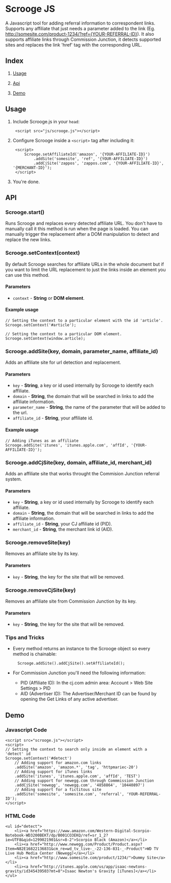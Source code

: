 Scrooge JS
==========

A Javascript tool for adding referral information to correspondent links. Supports any affiliate that just needs a parameter added to the link (Eg. http://somesite.com/product-1234/?ref={YOUR-REFERRAL-ID}). It also supports affiliate links through Commission Junction, it detects supported sites and replaces the link 'href' tag with the corresponding URL.

Index
-----

1. [Usage](#usage)

2. [Api](#api)

3. [Demo](#demo)

<h2 id="usage">Usage</h2>

1. Include Scrooge.js in your `head`:

        <script src="js/scrooge.js"></script>

2. Configure Scrooge inside a `<script>` tag after including it:

        <script>
            Scrooge.setAffiliateId('amazon', '{YOUR-AFFILIATE-ID}')
                .addSite('somesite', 'ref', '{YOUR-AFFILIATE-ID}')
                .addCjSite('zappos', 'zappos.com', '{YOUR-AFFILIATE-ID}', '{MERCHANT-ID}');
        </script>

3. You're done.

<h2 id="api">API</h2>

### Scrooge.start()

Runs Scrooge and replaces every detected affiliate URL. You don't have to manually call it this method is run when the page is loaded. You can manually trigger the replacement after a DOM manipulation to detect and replace the new links.

### Scrooge.setContext(context)

By default Scrooge searches for affiliate URLs in the whole document but if you want to limit the URL replacement to just the links inside an element you can use this method.

#### Parameters

 * `context` - __String__ or __DOM element__.

#### Example usage

    // Setting the context to a particular element with the id 'article'.
    Scrooge.setContext('#article');

    // Setting the context to a particular DOM element.
    Scrooge.setContext(window.article);

### Scrooge.addSite(key, domain, parameter\_name, affiliate\_id)

Adds an affiliate site for url detection and replacement.

#### Parameters

 * `key` - __String__, a key or id used internally by Scrooge to identify each affiliate.
 * `domain` - __String__, the domain that will be searched in links to add the affiliate information.
 * `parameter_name` - __String__, the name of the parameter that will be added to the url.
 * `affiliate_id` - __String__, your affiliate id.

#### Example usage

    // Adding iTunes as an affiliate
    Scrooge.addSite('itunes', 'itunes.apple.com', 'affId', '{YOUR-AFFILIATE-ID}');

### Scrooge.addCjSite(key, domain, affiliate\_id, merchant\_id)

Adds an affiliate site that works throught the Commision Junction referral system.

#### Parameters

 * `key` - __String__, a key or id used internally by Scrooge to identify each affiliate.
 * `domain` - __String__, the domain that will be searched in links to add the affiliate information.
 * `affiliate_id` - __String__, your CJ affiliate id (PID).
 * `merchant_id` - __String__, the merchant link id (AID).

### Scrooge.removeSite(key)

Removes an affiliate site by its key.

#### Parameters

* `key` - __String__, the key for the site that will be removed.

### Scrooge.removeCjSite(key)

Removes an affiliate site from Commission Junction by its key.

#### Parameters

* `key` - __String__, the key for the site that will be removed.

### Tips and Tricks

* Every method returns an instance to the Scrooge object so every method is chainable:

        Scrooge.addSite().addCjSite().setAffiliateId();

* For Commission Junction you'll need the following information:
    * PID (Affiliate ID): In the cj.com admin area: Account > Web Site Settings > PID
    * AID (Advertiser ID): The Advertiser/Merchant ID can be found by opening the Get Links of any active advertiser.

<h2 id="demo">Demo</h2>

### Javascript Code

    <script src="scrooge.js"></script>
    <script>
    // Setting the context to search only inside an element with a 'detect' id
    Scrooge.setContext('#detect')
        // Adding support for amazon.com links
    	.addSite('amazon', 'amazon.*', 'tag', 'httpmariec-20')
    	// Adding support for iTunes links
    	.addSite('itunes', 'itunes.apple.com', 'affId', 'TEST')
    	// Adding support for newegg.com through Commmission Junction
    	.addCjSite('newegg', 'newegg.com', '4858864', '10440897')
    	// Adding support for a fictitous site
    	.addSite('somesite', 'somesite.com', 'referral', 'YOUR-REFERRAL-ID');
    </script>

### HTML Code

    <ul id="detect">
        <li><a href="https://www.amazon.com/Western-Digital-Scorpio-Notebook-WD3200BEKT/dp/B001CO3EKQ/ref=sr_1_2?ie=UTF8&qid=1299021901&sr=8-2">Scorpio Black (Amazon)</a></li>
    	<li><a href="http://www.newegg.com/Product/Product.aspx?Item=N82E16822136831&cm_re=wd_tv_live-_-22-136-831-_-Product">WD TV Live Hub Media Center (Newegg)</a></li>
    	<li><a href="http://www.somesite.com/product/1234/">Dummy Site</a></li>
    	<li><a href="http://itunes.apple.com/us/app/isaac-newtons-gravity/id345439503?mt=8">Isaac Newton's Gravity [iTunes]</a></li>
    </ul>
